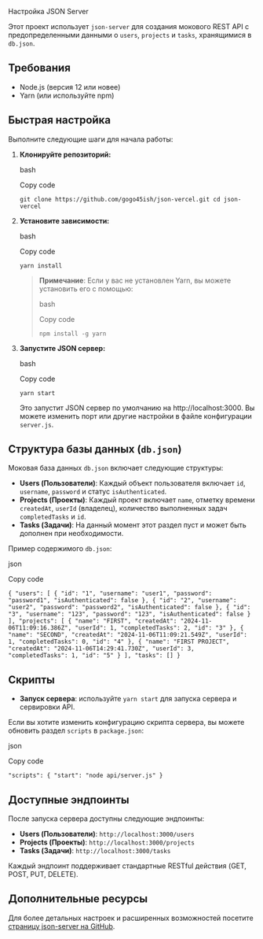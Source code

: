 Настройка JSON Server

Этот проект использует `json-server` для создания мокового REST API с предопределенными данными о `users`, `projects` и `tasks`, хранящимися в `db.json`.

Требования
----------

*   Node.js (версия 12 или новее)
*   Yarn (или используйте npm)

Быстрая настройка
-----------------

Выполните следующие шаги для начала работы:

1.  **Клонируйте репозиторий:**
    
    bash
    
    Copy code
    
    `git clone https://github.com/gogo45ish/json-vercel.git
    cd json-vercel` 
    
2.  **Установите зависимости:**
    
    bash
    
    Copy code
    
    `yarn install` 
    
    > **Примечание**: Если у вас не установлен Yarn, вы можете установить его с помощью:
    > 
    > bash
    > 
    > Copy code
    > 
    > `npm install -g yarn` 
    
3.  **Запустите JSON сервер:**
    
    bash
    
    Copy code
    
    `yarn start` 
    
    Это запустит JSON сервер по умолчанию на http://localhost:3000. Вы можете изменить порт или другие настройки в файле конфигурации `server.js`.
    
Структура базы данных (`db.json`)
---------------------------------

Моковая база данных `db.json` включает следующие структуры:

*   **Users (Пользователи)**: Каждый объект пользователя включает `id`, `username`, `password` и статус `isAuthenticated`.
*   **Projects (Проекты)**: Каждый проект включает `name`, отметку времени `createdAt`, `userId` (владелец), количество выполненных задач `completedTasks` и `id`.
*   **Tasks (Задачи)**: На данный момент этот раздел пуст и может быть дополнен при необходимости.

Пример содержимого `db.json`:

json

Copy code

`{
  "users": [
    { "id": "1", "username": "user1", "password": "password1", "isAuthenticated": false },
    { "id": "2", "username": "user2", "password": "password2", "isAuthenticated": false },
    { "id": "3", "username": "123", "password": "123", "isAuthenticated": false }
  ],
  "projects": [
    { "name": "FIRST", "createdAt": "2024-11-06T11:09:16.386Z", "userId": 1, "completedTasks": 2, "id": "3" },
    { "name": "SECOND", "createdAt": "2024-11-06T11:09:21.549Z", "userId": 1, "completedTasks": 0, "id": "4" },
    { "name": "FIRST PROJECT", "createdAt": "2024-11-06T14:29:41.730Z", "userId": 3, "completedTasks": 1, "id": "5" }
  ],
  "tasks": []
}` 

Скрипты
-------

*   **Запуск сервера**: используйте `yarn start` для запуска сервера и сервировки API.

Если вы хотите изменить конфигурацию скрипта сервера, вы можете обновить раздел `scripts` в `package.json`:

json

Copy code

`"scripts": {
  "start": "node api/server.js"
}` 


Доступные эндпоинты
-------------------

После запуска сервера доступны следующие эндпоинты:

*   **Users (Пользователи)**: `http://localhost:3000/users`
*   **Projects (Проекты)**: `http://localhost:3000/projects`
*   **Tasks (Задачи)**: `http://localhost:3000/tasks`

Каждый эндпоинт поддерживает стандартные RESTful действия (GET, POST, PUT, DELETE).

Дополнительные ресурсы
----------------------

Для более детальных настроек и расширенных возможностей посетите [страницу json-server на GitHub](https://github.com/typicode/json-server).

